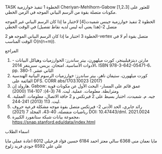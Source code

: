 TASK 
الخطوة 1
تنفيذ خوارزمية Cheriyan-Mehlhorn-Gabow [1,2،3] للعثور على مكونات متصلة بقوة من الرسم البياني الموجه في الزمن الخطي.

الخطوة 2
تنفيذ خوارزمية جينس شميدت[4] لاختبار ما إذا كان الرسم البياني غير الموجه متصل 2-(هذا يعني أنه ليس لديه نقاط تفصيل) في الوقت الخطي

الخطوة 3 
اختبار ما إذا كان الرسم البياني الموجه هو 2-vertex متصل بقوة أم لا
في الوقت المناسب O(n(n+m)).

المراجع

1. مارتن ديتزفيلبينجر، كورت ميلهورن، بيتر ساندرز: الخوارزميات وهياكل البيانات - الأدوات الأساسية. امتحان. بريس، سبرينغر 2014، ISBN 978-3-642-05471-6، pp. الثاني عشر. 1-380
2. كورت ميلهورن، ستيفان ناهر، بيتر ساندرز: خوارزميات الرسوم البيانية الهندسية القائمة على DFS. CORR abs/1703.10023 (2017)
3. هارولد إن. Gabow: عمق قائم على المسار- البحث الأول عن مكونات قوية ومترابطة. معلومات. عملية. ليت. 74 (3-4): 107-114 (2000)
4. جيه. م. شميدت، اختبار بسيط على 2 فيرتكس و 2 حافة الاتصال، معلومات. العملية. ليت. 113 (2013) 241-244.
5. رائد جابري، الحد الأدنى 2- فيرتكس متصل بقوة موجه مشكلة فرعية حروف رياضيات منفصلة، 40-43، المجلد 7 (2021) DOI: 10.47443/dml. 2021.0024
6. مجموعة بيانات شبكة ستانفورد الكبيرة، https://snap.stanford.edu/data/index.html

اسماء الطلاب

مايا نعمان منى 6368
سالي معتز احمد 6184
حسين فؤاد قرحيلي 6012 اعادة عملي
مايا علي علي 6592
جودي فريد زلوخ 



